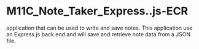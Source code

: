 # M11C_Note_Taker_Express..js-ECR
application that can be used to write and save notes. This application use an Express.js back end and will save and retrieve note data from a JSON file.
